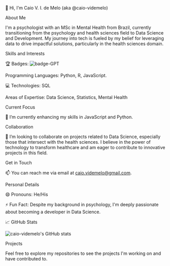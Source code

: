 👋 Hi, I'm Caio V. I. de Melo (aka @caio-videmelo)

About Me

I'm a psychologist with an MSc in Mental Health from Brazil, currently transitioning from the psychology and health sciences field to Data Science and Development. My journey into tech is fueled by my belief for leveraging data to drive impactful solutions, particularly in the health sciences domain.

Skills and Interests

:trophy: Badges: ![badge-GPT](https://github.com/user-attachments/assets/bd4b4a71-6a20-48e5-9649-f715eae614f3)

Programming Languages: Python, R, JavaScript.

💻 Technologies: SQL

Areas of Expertise: Data Science, Statistics, Mental Health

Current Focus

🌱 I’m currently enhancing my skills in JavaScript and Python.

Collaboration

💞️ I’m looking to collaborate on projects related to Data Science, especially those that intersect with the health sciences. I believe in the power of technology to transform healthcare and am eager to contribute to innovative projects in this field.

Get in Touch

📫 You can reach me via email at caio.videmelo@gmail.com.

Personal Details

😄 Pronouns: He/His

⚡ Fun Fact: Despite my background in psychology, I'm deeply passionate about becoming a developer in Data Science.

📈 GitHub Stats

![caio-videmelo's GitHub stats](https://github-readme-stats.vercel.app/api?username=caio-videmelo&show_icons=true&theme=transparent)

Projects

Feel free to explore my repositories to see the projects I'm working on and have contributed to.
